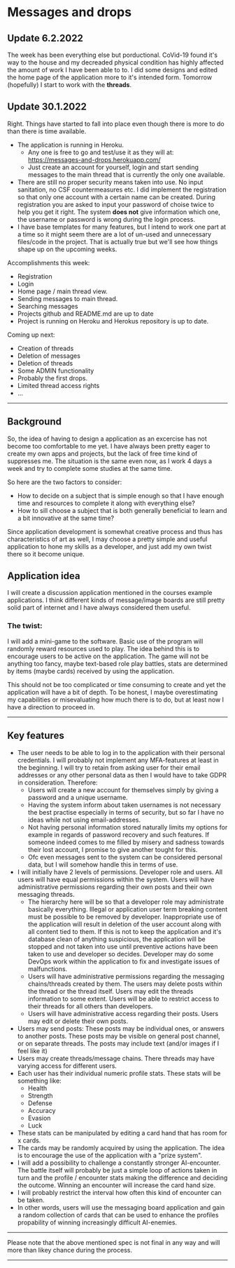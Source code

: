 # Messages and drops

## Update 6.2.2022
The week has been everything else but porductional. CoVid-19 found it's way to the house and my decreaded physical condition has highly affected the amount of work I have been able to to. I did some designs and edited the home page of the application more to it's intended form. Tomorrow (hopefully) I start to work with the **threads**.

## Update 30.1.2022
Right. Things have started to fall into place even though there is more to do than there is time available.
- The application is running in Heroku.
    - Any one is free to go and test/use it as they will at: https://messages-and-drops.herokuapp.com/
    - Just create an account for yourself, login and start sending messages to the main thread that is currently the only one available.
- There are still no proper security means taken into use. No input sanitation, no CSF countermeasures etc. I did implement the registration so that only one account with a certain name can be created. During registration you are asked to input your password of choise twice to help you get it right. The system **does not** give information which one, the username or password is wrong during the login process.
- I have base templates for many features, but I intend to work one part at a time so it might seem there are a lot of un-used and unnecessary files/code in the project. That is actually true but we'll see how things shape up on the upcoming weeks.

Accomplishments this week:
- Registration
- Login
- Home page / main thread view.
- Sending messages to main thread.
- Searching messages
- Projects github and README.md are up to date
- Project is running on Heroku and Herokus repository is up to date.

Coming up next:
- Creation of threads
- Deletion of messages
- Deletion of threads
- Some ADMIN functionality
- Probably the first drops.
- Limited thread access rights
- ...

---

## Background

So, the idea of having to design a application as an excercise has not become too comfortable to me yet. I have always been pretty eager to create my own apps and projects, but the lack of free time kind of suppresses me. The situation is the same even now, as I work 4 days a week and try to complete some studies at the same time.

So here are the two factors to consider:
- How to decide on a subject that is simple enough so that I have enough time and resources to complete it along with everything else?
- How to sill choose a subject that is both generally beneficial to learn and a bit innovative at the same time?

Since application development is somewhat creative process and thus has characteristics of art as well, I may choose a pretty simple and useful application to hone my skills as a developer, and just add my own twist there so it become unique.

## Application idea
I will create a discussion application mentioned in the courses example applications. I think different kinds of message/image boards are still pretty solid part of internet and I have always considered them useful.

### The twist:
I will add a mini-game to the software. Basic use of the program will randomly reward resources used to play. The idea behind this is to encourage users to be active on the application. The game will not be anything too fancy, maybe text-based role play battles, stats are determined by items (maybe cards) received by using the application.

This should not be too complicated or time consuming to create and yet the application will have a bit of depth. To be honest, I maybe overestimating my capabilities or misevaluating how much there is to do, but at least now I have a direction to proceed in.

---
## Key features
- The user needs to be able to log in to the application with their personal credentials. I will probably not implement any MFA-features at least in the beginning. I will try to retain from asking user for their email addresses or any other personal data as then I would have to take GDPR in consideration. Therefore:
    - Users will create a new account for themselves simply by giving a password and a unique username.
    - Having the system inform about taken usernames is not necessary the best practise especially in terms of security, but so far I have no ideas while not using email-addresses.
    - Not having personal information stored naturally limits my options for example in regards of password recovery and such features. If someone indeed comes to me filled by misery and sadness towards their lost account, I promise to give another tought for this.
    - Ofc even messages sent to the system can be considered personal data, but I will somehow handle this in terms of use.
- I will initially have 2 levels of permissions. Developer role and users. All users will have equal permissions within the system. Users will have administrative permissions regarding their own posts and their own messaging threads. 
    - The hierarchy here will be so that a developer role may administrate basically everything. Illegal or application user term breaking content must be possible to be removed by developer. Inappropriate use of the application will result in deletion of the user account along with all content tied to them. If this is not to keep the application and it's database clean of anything suspicious, the application will be stopped and not taken into use until preventive actions have been taken to use and developer so decides. Developer may do some DevOps work within the application to fix and investigate issues of malfunctions.
    - Users will have administrative permissions regarding the messaging chains/threads created by them. The users may delete posts within the thread or the thread itself. Users may edit the threads information to some extent. Users will be able to restrict access to their threads for all others than developers.
    - Users will have administrative access regarding their posts. Users may edit or delete their own posts.
- Users may send posts: These posts may be individual ones, or answers to another posts. These posts may be visible on general post channel, or on separate threads. The posts may include text (and/or images if I feel like it)
- Users may create threads/message chains. There threads may have varying access for different users.
- Each user has their individual numeric profile stats. These stats will be something like:
    - Health
    - Strength
    - Defense
    - Accuracy
    - Evasion
    - Luck
- These stats can be manipulated by editing a card hand that has room for x cards.
- The cards may be randomly acquired by using the application. The idea is to encourage the use of the application with a "prize system".
- I will add a possibility to challenge a constantly stronger AI-encounter. The battle itself will probably be just a simple loop of actions taken in turn and the profile / encounter stats making the difference and deciding the outcome. Winning an encounter will increase the card hand size.
- I will probably restrict the interval how often this kind of encounter can be taken.
- In other words, users will use the messaging board application and gain a random collection of cards that can be used to enhance the profiles propability of winning increasingly difficult AI-enemies.
---

Please note that the above mentioned spec is not final in any way and will more than likey chance during the process.

---



